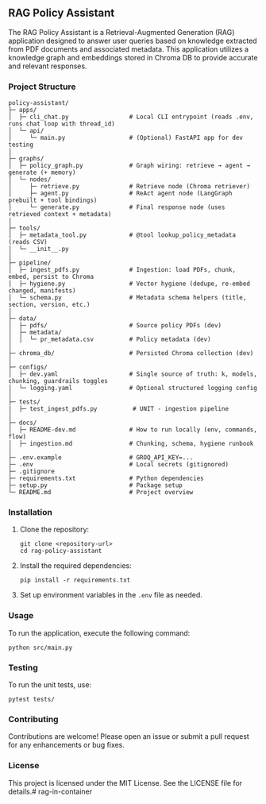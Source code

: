 ## RAG Policy Assistant

The RAG Policy Assistant is a Retrieval-Augmented Generation (RAG) application designed to answer user queries based on knowledge extracted from PDF documents and associated metadata. This application utilizes a knowledge graph and embeddings stored in Chroma DB to provide accurate and relevant responses.

### Project Structure

```
policy-assistant/
├─ apps/
│  ├─ cli_chat.py                 # Local CLI entrypoint (reads .env, runs chat loop with thread_id)
│  └─ api/
│     └─ main.py                  # (Optional) FastAPI app for dev testing
│
├─ graphs/
│  ├─ policy_graph.py             # Graph wiring: retrieve → agent → generate (+ memory)
│  └─ nodes/
│     ├─ retrieve.py              # Retrieve node (Chroma retriever)
│     ├─ agent.py                 # ReAct agent node (LangGraph prebuilt + tool bindings)
│     └─ generate.py              # Final response node (uses retrieved context + metadata)
│
├─ tools/
│  ├─ metadata_tool.py            # @tool lookup_policy_metadata (reads CSV)
│  └─ __init__.py
│
├─ pipeline/
│  ├─ ingest_pdfs.py              # Ingestion: load PDFs, chunk, embed, persist to Chroma
│  ├─ hygiene.py                  # Vector hygiene (dedupe, re-embed changed, manifests)
│  └─ schema.py                   # Metadata schema helpers (title, section, version, etc.)
│
├─ data/
│  ├─ pdfs/                       # Source policy PDFs (dev)
│  ├─ metadata/
│  │  └─ pr_metadata.csv          # Policy metadata (dev)
│
├─ chroma_db/                     # Persisted Chroma collection (dev)
│
├─ configs/
│  ├─ dev.yaml                    # Single source of truth: k, models, chunking, guardrails toggles
│  └─ logging.yaml                # Optional structured logging config
│
├─ tests/
|  ├─ test_ingest_pdfs.py          # UNIT - ingestion pipeline
│
├─ docs/
│  ├─ README-dev.md               # How to run locally (env, commands, flow)
│  ├─ ingestion.md                # Chunking, schema, hygiene runbook
│
├─ .env.example                   # GROQ_API_KEY=... 
├─ .env                           # Local secrets (gitignored)
├─ .gitignore
├─ requirements.txt               # Python dependencies
├─ setup.py                       # Package setup
└─ README.md                      # Project overview

```

### Installation

1. Clone the repository:
   ```
   git clone <repository-url>
   cd rag-policy-assistant
   ```

2. Install the required dependencies:
   ```
   pip install -r requirements.txt
   ```

3. Set up environment variables in the `.env` file as needed.

### Usage

To run the application, execute the following command:
```
python src/main.py
```

### Testing

To run the unit tests, use:
```
pytest tests/
```

### Contributing

Contributions are welcome! Please open an issue or submit a pull request for any enhancements or bug fixes.

### License

This project is licensed under the MIT License. See the LICENSE file for details.# rag-in-container
